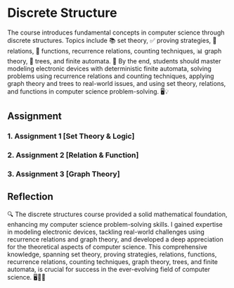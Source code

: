 # Discrete Structure


The course introduces fundamental concepts in computer science through discrete structures. Topics include 📚 set theory, ✅ proving strategies, 🔄 relations, 🎲 functions, recurrence relations, counting techniques, 📊 graph theory, 🌳 trees, and finite automata. 🧠 By the end, students should master modeling electronic devices with deterministic finite automata, solving problems using recurrence relations and counting techniques, applying graph theory and trees to real-world issues, and using set theory, relations, and functions in computer science problem-solving. 🖥️💡

## Assignment 
### 1. Assignment 1 [Set Theory & Logic]
### 2. Assignment 2 [Relation & Function]
### 3. Assignment 3 [Graph Theory]


## Reflection
🔍 The discrete structures course provided a solid mathematical foundation, enhancing my computer science problem-solving skills. I gained expertise in modeling electronic devices, tackling real-world challenges using recurrence relations and graph theory, and developed a deep appreciation for the theoretical aspects of computer science. This comprehensive knowledge, spanning set theory, proving strategies, relations, functions, recurrence relations, counting techniques, graph theory, trees, and finite automata, is crucial for success in the ever-evolving field of computer science. 🖥️💪✨
